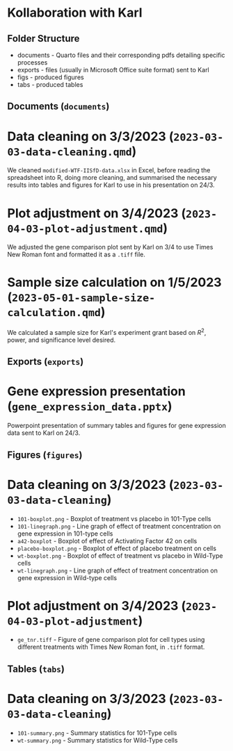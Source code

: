 # Kollaboration with Karl

## Folder Structure
* documents - Quarto files and their corresponding pdfs detailing specific processes
* exports - files (usually in Microsoft Office suite format) sent to Karl
* figs - produced figures
* tabs - produced tables

## Documents (`documents`)
# Data cleaning on 3/3/2023 (`2023-03-03-data-cleaning.qmd`)
We cleaned `modified-WTF-IISfD-data.xlsx` in Excel, 
before reading the spreadsheet into R, doing more
cleaning, and summarised the necessary results into tables and figures
for Karl to use in his presentation on 24/3.

# Plot adjustment on 3/4/2023 (`2023-04-03-plot-adjustment.qmd`)
We adjusted the gene comparison plot sent by Karl on 3/4 to use Times New Roman 
font and formatted it as a `.tiff` file.

# Sample size calculation on 1/5/2023 (`2023-05-01-sample-size-calculation.qmd`)
We calculated a sample size for Karl's experiment grant based on $R^2$, power, and
significance level desired.

## Exports (`exports`)
# Gene expression presentation (`gene_expression_data.pptx`)
Powerpoint presentation of summary tables and figures for gene expression data sent
to Karl on 24/3.

## Figures (`figures`)
# Data cleaning on 3/3/2023 (`2023-03-03-data-cleaning`)
* `101-boxplot.png` - Boxplot of treatment vs placebo in 101-Type cells
* `101-linegraph.png` - Line graph of effect of treatment concentration on gene
    expression in 101-type cells
* `a42-boxplot` - Boxplot of effect of Activating Factor 42 on cells
* `placebo-boxplot.png` - Boxplot of effect of placebo treatment on cells
* `wt-boxplot.png` - Boxplot of effect of treatment vs placebo in Wild-Type cells
* `wt-linegraph.png` - Line graph of effect of treatment concentration on gene
    expression in Wild-type cells
    
# Plot adjustment on 3/4/2023 (`2023-04-03-plot-adjustment`)
* `ge_tnr.tiff` - Figure of gene comparison plot for cell types using different treatments
with Times New Roman font, in `.tiff` format.

## Tables (`tabs`)
# Data cleaning on 3/3/2023 (`2023-03-03-data-cleaning`)
* `101-summary.png` - Summary statistics for 101-Type cells
* `wt-summary.png` - Summary statistics for Wild-Type cells
